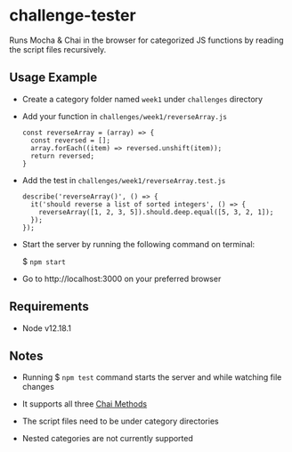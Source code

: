 # challenge-tester
Runs Mocha & Chai in the browser for categorized JS functions by reading the
script files recursively.

## Usage Example
- Create a category folder named `week1` under `challenges` directory

- Add your function in `challenges/week1/reverseArray.js`
  ```
  const reverseArray = (array) => {
    const reversed = [];
    array.forEach((item) => reversed.unshift(item));
    return reversed;
  }
  ```

- Add the test in `challenges/week1/reverseArray.test.js`
  ```
  describe('reverseArray()', () => {
    it('should reverse a list of sorted integers', () => {
      reverseArray([1, 2, 3, 5]).should.deep.equal([5, 3, 2, 1]);
    });
  });
  ```

- Start the server by running the following command on terminal:

  $ `npm start`

- Go to http://localhost:3000 on your preferred browser

## Requirements
- Node v12.18.1

## Notes
- Running $ `npm test` command starts the server and while watching file changes

- It supports all three [Chai Methods](https://www.chaijs.com/)

- The script files need to be under category directories

- Nested categories are not currently supported
